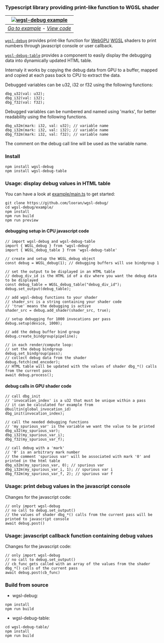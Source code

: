 ### Typescript library providing print-like function to WGSL shader

| [![wgsl-debug example](https://looran.github.io/wgsl-debug-demo/wgsldebug_example_crop_900.gif)](https://looran.github.io/wgsl-debug-example/) |
|:--:|
| *[Go to example](https://looran.github.io/wgsl-debug-example/) - [View code](example/main.ts)* |

[`wgsl-debug`](wgsl-debug.ts) provides print-like function for [WebGPU](https://www.w3.org/TR/webgpu/) [WGSL](https://www.w3.org/TR/WGSL/) shaders to print numbers through javascript console or user callback.

[`wgsl-debug-table`](wgsl-debug-table/wgsl-debug-table.ts) provides a component to easily display the debugging data into dynamically updated HTML table.

Internaly it works by copying the debug data from GPU to a buffer, mapped and copied at each pass back to CPU to extract the data.

Debugged variables can be u32, i32 or f32 using the following functions:
```
dbg_u32(val: u32);
dbg_i32(val: i32);
dbg_f32(val: f32);
```

Debugged variables can be numbered and named using 'marks', for better readability using the following functions.
```
dbg_u32m(mark: i32, val: u32); // variable name
dbg_i32m(mark: i32, val: i32); // variable name
dbg_f32m(mark: i32, val: f32); // variable name
```
The comment on the debug call line will be used as the variable name.

### Install

```
npm install wgsl-debug
npm install wgsl-debug-table
```

### Usage: display debug values in HTML table

You can have a look at [example/main.ts](example/main.ts) to get started:
```
git clone https://github.com/looran/wgsl-debug/
cd wgsl-debug/example/
npm install
npm run build
npm run preview
```

#### debugging setup in CPU javascript code

```
// import wgsl-debug and wgsl-debug-table
import { WGSL_debug } from 'wgsl-debug'
import { WGSL_debug_table } from 'wgsl-debug-table'

// create and setup the WGSL_debug object
const debug = WGSL_debug(1); // debugging buffers will use bindgroup 1

// set the output to be displayed in an HTML table
// debug_div_id is the HTML id of a div where you want the debug data to be displayed
const debug_table = WGSL_debug_table("debug_div_id");
debug.set_output(debug_table);

// add wgsl-debug functions to your shader
// shader_src is a string containing your shader code
// 'true' means the debugging is active
shader_src = debug.add_shader(shader_src, true);

// setup debugging for 1000 invocations per pass
debug.setup(device, 1000);

// add the debug buffer bind group
debug.create_bindgroup(pipeline);

// in each render/compute loop:
// set the debug bindgroup
debug.set_bindgroup(pass);
// collect debug data from the shader
debug.fetch(cmd_encoder);
// HTML table will be updated with the values of shader dbg_*() calls from the current pass
await debug.process();
```

#### debug calls in GPU shader code

```
// call dbg_init
// 'invocation_index' is a u32 that must be unique within a pass
// it can be calculated for example from @builtin(global_invocation_id)
dbg_init(invocation_index);

// call the needed debugging functions
// 'my_spurious_var' is the variable we want the value to be printed
dbg_u32(my_spurious_var);
dbg_i32(my_spurious_var_i);
dbg_f32(my_spurious_var_f);

// call debug with a 'mark'
// '0' is an arbitrary mark number
// the comment 'spurious var' will be associated with mark '0' and printed in the html table
dbg_u32m(my_spurious_var, 0); // spurious var
dbg_i32m(my_spurious_var_i, 1); // spurious var i
dbg_f32m(my_spurious_var_f, 2); // spurious var f
```

### Usage: print debug values in the javascript console

Changes for the javascript code:

```
// only import wgsl-debug
// no call to debug.set_output()
// the values of shader dbg_*() calls from the current pass will be printed to javascript console
await debug.post()
```

### Usage: javascript callback function containing debug values

Changes for the javascript code:

```
// only import wgsl-debug
// no call to debug.set_output()
// cb_func gets called with an array of the values from the shader dbg_*() calls of the current pass
await debug.post(cb_func)
```

### Build from source

* wgsl-debug:
```
npm install
npm run build
```

* wgsl-debug-table:
```
cd wgsl-debug-table/
npm install
npm run build
```
